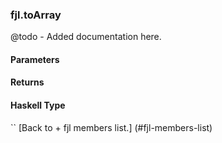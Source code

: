 ### fjl.toArray
@todo - Added documentation here.

#### Parameters

#### Returns
 
#### Haskell Type
``
[Back to  + fjl members list.]
(#fjl-members-list)
